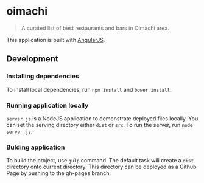 oimachi
=======

> A curated list of best restaurants and bars in Oimachi area.

This application is built with [AngularJS](http://angularjs.org).


## Development

### Installing dependencies

To install local dependencies, run `npm install` and `bower install`.

### Running application locally

`server.js` is a NodeJS application to demonstrate deployed files locally. You can set the serving directory either `dist` or `src`. To run the server, run `node server.js`.

### Bulding application

To build the project, use `gulp` command. The default task will create a `dist` directory onto current directory. This directory can be deployed as a Github Page by pushing to the gh-pages branch.
